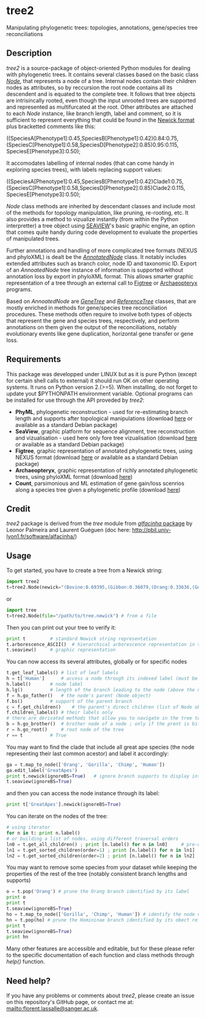 # tree2
Manipulating phylogenetic trees: topologies, annotations, gene/species tree reconciliations

Description
-----------

*tree2* is a source-package of object-oriented Python modules for dealing with phylogenetic trees. It contains several classes based on the basic class [*Node*](https://github.com/flass/tree2/blob/master/Node.py), that represents a node of a tree. Internal nodes contain their children nodes as attributes, so by reccursion the root node contains all its descendent and is equated to the complete tree. It follows that tree objects are intrisincally rooted, even though the input unrooted trees are supported and represented as multifurcated at the root. Other attributes are attached to each *Node* instance, like branch length, label and comment, so it is sufficient to represent everything that could be found in the [Newick format](http://evolution.genetics.washington.edu/phylip/newicktree.html) plus bracketted comments like this:

((SpeciesA[Phenotype1]:0.45,SpeciesB[Phenotype1]:0.42)0.84:0.75,(SpeciesC[Phenotype1]:0.58,SpeciesD[Phenotype2]:0.85)0.95:0.115, SpeciesE[Phenotype3]:0.50);

It accomodates labelling of internal nodes (that can come handy in exploring species trees), with labels replacing support values:

((SpeciesA[Phenotype1]:0.45,SpeciesB[Phenotype1]:0.42)Clade1:0.75,(SpeciesC[Phenotype1]:0.58,SpeciesD[Phenotype2]:0.85)Clade2:0.115, SpeciesE[Phenotype3]:0.50);

*Node* class methods are inherited by descendant classes and include most of the methods for topology manipulation, like pruning, re-rooting, etc. It also provides a method to vizualize instantly (from within the Python interpretter) a tree object using [SEAVIEW](http://doua.prabi.fr/software/seaview)'s basic graphic engine, an option that comes quite handy during code development to evaluate the properties of manipulated trees.

Further annotations and handling of more complicated tree formats (NEXUS and phyloXML) is dealt be the [*AnnotatedNode*](https://github.com/flass/tree2/blob/master/AnnotatedNode.py) class. It notably includes extended attributes such as branch color, node ID and taxonomic ID. Export of an *AnnoatedNode* tree instance of information is supported without annotation loss by export in phyloXML format. This allows smarter graphic representation of a tree through an external call to [Figtree](http://tree.bio.ed.ac.uk/software/figtree/) or [Archaeopteryx](https://sites.google.com/site/cmzmasek/home/software/archaeopteryx) programs.

Based on *AnnoatedNode* are [*GeneTree*](https://github.com/flass/tree2/blob/master/GeneTree.py) and [*ReferenceTree*](https://github.com/flass/tree2/blob/master/ReferenceTree.py) classes, that are mostly enriched in methods for gene/species tree reconciliation procedures. These methods otfen require to involve both types of objects that represent the gene and species trees, respectively, and perform annotations on them given the output of the reconciliations, notably evolutionary events like gene duplication, horizontal gene transfer or gene loss.


Requirements 
------------

This package was developped under LINUX but as it is pure Python (except for certain shell calls to external) it should run OK on other operating systems. It runs on Python version 2.(>=5).
When installing, do not forget to update yout $PYTHONPATH environment variable.
Optional programs can be installed for use through the API proveded by *tree2*:
- **PhyML**, phylogenetic reconstruction - used for re-estimating branch length and supports after topological manipulations (download [here](http://www.atgc-montpellier.fr/phyml/binaries.php) or available as a standard Debian package)
- **SeaView**, graphic platform for sequence alignment, tree reconstruction and vizualisation - used here only fore tree vizualisation (download [here](http://doua.prabi.fr/software/seaview) or available as a standard Debian package)
- **Figtree**,  graphic representation of annotated phylogenetic trees, using NEXUS format (download [here](http://tree.bio.ed.ac.uk/software/figtree/) or available as a standard Debian package)
- **Archaeopteryx**, graphic representation of richly annotated phylogenetic trees, using phyloXML format (download [here](https://sites.google.com/site/cmzmasek/home/software/archaeopteryx))
- **Count**, parsimonious and ML estimation of gene gain/loss scenrios along a species tree given a phylogenetic profile (download [here](http://www.iro.umontreal.ca/~csuros/gene_content/count.html))

Credit
------

*tree2* package is derived from the *tree* module from [*alfacinha* package](https://github.com/leonorpalmeira/alfacinha) by Leonor Palmeira and Laurent Guéguen (doc here: http://pbil.univ-lyon1.fr/software/alfacinha/)


Usage
-----

To get started, you have to create a tree from a Newick string:

```python
import tree2
t=tree2.Node(newick="(Bovine:0.69395,(Gibbon:0.36079,(Orang:0.33636,(Gorilla:0.17147,(Chimp:0.19268, Human:0.11927)0.89:0.08386)0.94:0.06124)0.94:0.15057)0.90:0.54939,Mouse:1.21460)0.86:0.10;") # typped in
```
or
```python
import tree
t=tree2.Node(file="/path/to/tree.newick") # from a file
```

Then you can print out your tree to verify it:
```python
print t			# standard Newick string representation
t.arborescence_ASCII()	# hierarchical arborescence representation in text mode
t.seaview()		# graphic representation
```

You can now access its several attributes, globally or for specific nodes
```python
t.get_leaf_labels()	# list of leaf labels
h = t['Human']		# access a node through its indexed label (must be unique)
h.label()		# node label
h.lg()			# length of the branch leading to the node (above the node)
f = h.go_father()	# the node's parent (Node object)
f.bs()			# support of the parent branch
c = f.get_children()	# the parent's direct children (list of Node objects)
f.children_labels()	# their labels only
# there are derivated methods that allow you to navigate in the tree too
b = h.go_brother()	# brother node of a node ; only if the prent is bifurcated!
r = h.go_root()		# root node of the tree
r == t			# True
```

You may want to find the clade that include all great ape species (the node representing their last common acestor) and label it accordingly:
```python
ga = t.map_to_node(['Orang', 'Gorilla', 'Chimp', 'Human'])
ga.edit_label('GreatApes')
print t.newick(ignoreBS=True)	# ignore branch supports to display internal node labels
t.seaview(ignoreBS=True)
```
and then you can access the node instance through its label:
```python
print t['GreatApes'].newick(ignoreBS=True)
```

You can iterate on the nodes of the tree:
```python
# using iterator
for n in t: print n.label()
# or building a list of nodes, using different traversal orders
ln0 = t.get_all_children() ; print [n.label() for n in ln0]		# pre-oder traversal (classic root-to-leaves exploration)
ln1 = t.get_sorted_children(order=1) ; print [n.label() for n in ln1]	# ordered by decreasing depth (i.e. increasing node distance from root)
ln2 = t.get_sorted_children(order=2) ; print [n.label() for n in ln2]		# post-oder traversal (exploration of each group of leaves, then the nodes above)
```

You may want to remove some species from your dataset while keeping the properties of the rest of the tree (notably consistent branch lengths and supports)

```python
o = t.pop('Orang') # prune the Orang branch identified by its label
print o
print t
t.seaview(ignoreBS=True)
ho = t.map_to_node(['Gorilla', 'Chimp', 'Human']) # identify the node of the Homininae clade
hn = t.pop(ho) # prune the Homininae branch identified by its obect reference
print t
t.seaview(ignoreBS=True)
print hn
```

Many other features are accessible and editable, but for these please refer to the specific documentation of each function and class methods through *help()* function.

Need help?
-----------

If you have any problems or comments about *tree2*, please create an issue on this repository's GitHub page, or contact me at: <mailto:florent.lassalle@sanger.ac.uk>.
